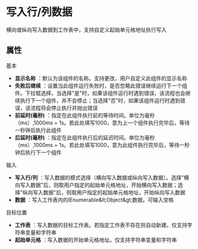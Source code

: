 # 写入行/列数据

横向或纵向写入数据到工作表中，支持自定义起始单元格地址执行写入

## 属性
基本
- **显示名称** ：默认为该组件的名称。支持更改，用户自定义此组件的显示名称
- **失败后继续** ：设置当此组件运行失败时，是否忽略此错误继续运行下一个组件。下拉框选择，当选择"是"时，如果该组件运行时遇到错误，该流程也会继续执行下一个组件，并不会停止；当选择"否"时，如果该组件运行时遇到错误，该流程将会停止执行并抛出错误
- **前延时(毫秒)** ：指定在此组件执行前的等待时间。单位为毫秒（ms）,1000ms = 1s。若此处填写1000，意为上一个组件执行完毕后，等待一秒钟后执行此组件
- **后延时(毫秒)** ：指定在此组件执行后的延迟时间。单位为毫秒（ms）,1000ms = 1s。若此处填写1000，意为此组件执行完毕后，等待一秒钟后执行下一个组件


输入

- **写入行/列** ：写入数据的模式选择（横向写入数据或纵向写入数据）。选择&quot;横向写入数据&quot;后，则取用户指定的起始单元格地址，开始横向写入数据；选择&quot;纵向写入数据&quot;后，则取用户指定的起始单元格地址，开始纵向写入数据
- **数据** ：写入工作表内的IEnumerable\&lt;Object\&gt;数据。可输入空格

目标位置

- **工作表** ：写入数据的目标工作表。若指定工作表不存在则自动新建。仅支持字符串变量和字符串
- **起始单元格** ：写入数据的开始单元格地址。仅支持字符串变量和字符串